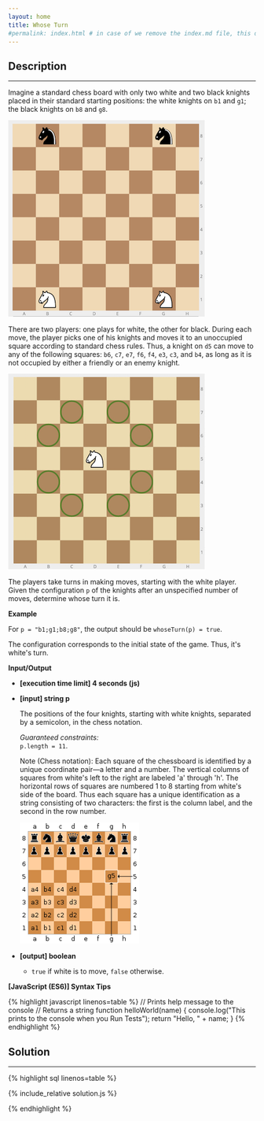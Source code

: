 ```yaml
---
layout: home
title: Whose Turn
#permalink: index.html # in case of we remove the index.md file, this doc will be the index page
---
```


<div class="row">
<div class="columnStmt" markdown="1">

## Description

---

Imagine a standard chess board with only two white and two black knights placed in their standard starting positions: the white knights on <code>b1</code> and <code>g1</code>; the black knights on <code>b8</code> and <code>g8</code>.

![](./images/example.png)

There are two players: one plays for white, the other for black. During each move, the player picks one of his knights and moves it to an unoccupied square according to standard chess rules. Thus, a knight on <code>d5</code> can move to any of the following squares: <code>b6</code>, <code>c7</code>, <code>e7</code>, <code>f6</code>, <code>f4</code>, <code>e3</code>, <code>c3</code>, and <code>b4</code>, as long as it is not occupied by either a friendly or an enemy knight.

![](./images/example2.jpg)

The players take turns in making moves, starting with the white player. Given the configuration <code>p</code> of the knights after an unspecified number of moves, determine whose turn it is.

**Example**

For <code>p = "b1;g1;b8;g8"</code>, the output should be
<code>whoseTurn(p) = true</code>.

The configuration corresponds to the initial state of the game. Thus, it's white's turn.

**Input/Output**

- **[execution time limit] 4 seconds (js)**

- **[input] string p**

  The positions of the four knights, starting with white knights, separated by a semicolon, in the chess notation.<br>

  _Guaranteed constraints:_<br>
  <code>p.length = 11</code>.

  Note (Chess notation): Each square of the chessboard is identified by a unique coordinate pair—a letter and a number. The vertical columns of squares from white's left to the right are labeled 'a' through 'h'. The horizontal rows of squares are numbered 1 to 8 starting from white's side of the board. Thus each square has a unique identification as a string consisting of two characters: the first is the column label, and the second in the row number.

  ![](./images/note.png)

* **[output] boolean**

  - <code>true</code> if white is to move, <code>false</code> otherwise.

**[JavaScript (ES6)] Syntax Tips**

{% highlight javascript linenos=table %}
// Prints help message to the console
// Returns a string
function helloWorld(name) {
console.log("This prints to the console when you Run Tests");
return "Hello, " + name;
}
{% endhighlight %}

</div>
<div class="columnSol" markdown="1">

## Solution

---

{% highlight sql linenos=table %}

{% include_relative solution.js %}

{% endhighlight %}

</div>
</div>
